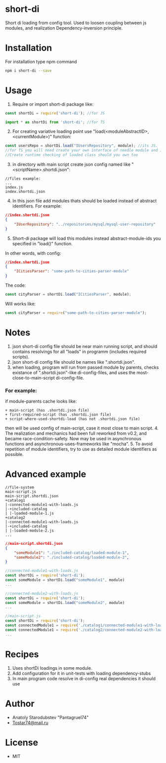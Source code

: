 # short-di
Short di loading from config tool. Used to loosen coupling between js modules, and realization Dependency-inversion principle.

# Installation
For installation type npm command
```bash
npm i short-di --save
```

# Usage
1. Require or import short-di package like:
```js
const shortDi = require('short-di'); //for JS
```
```typescript
import * as shortDi from 'short-di'; //for TS
```
2. For creating variative loading point use "load(&lt;moduleAbstractID&gt;, &lt;currentModule&gt;)" function:
```js
const usersRepo = shortDi.load("IUsersRepository", module); //its JS. 
//for TS you will need create your own interface of needle module and implement it.
//Create runtime checking of loaded class should you own too
```
3. in directory with main script create json config named like "&lt;scriptName&gt;.shortdi.json":
```
//files example:
...
index.js
index.shortdi.json
```
4. In this json file add modules thats should be loaded instead of abstract identifiers. For example:
```json
//index.shortdi.json
{
    "IUserRepository": "../repositories/mysql/mysql-user-repository"
} 
```
5. Short-di package will load this modules instead abstract-module-ids you specified in "load()" function.

In other words, with config:
```json
//index.shortdi.json
{
    "ICitiesParser": "some-path-to-cities-parser-module"
} 
```
The code:
```js
const cityParser = shortDi.load("ICitiesParser", module); 
```
Will works like:
```js
const cityParser = require("some-path-to-cities-parser-module"); 
```

# Notes
1. json short-di config file should be near main running script, and should contains resolvings for all "loads" in programm (includes required scripts).
2. json short-di config file should be names like "<main-script-name-without-ext>.shortdi.json".
3. when loading, program will run from passed module by parents, checks existance of "<moduleName>.shortdi.json"-like di-config-files, and uses the most-close-to-main-script di-config-file.
### For example:
if module-parents cache looks like:
```
+ main-script (has .shortdi.json file)
+ first-required-script (has .shortdi.json file)
+ script-where-used-shortdi-load (has not .shortdi.json file)
```
then will be used config of main-script, case it most close to main script.
4. The realization and mechanics had been full reworked from v0.2, and became race-condition-safety. Now may be used in asynchronous functions and asynchronous-uses-frameworks like "mocha".
5. To avoid repetition of module identifiers, try to use as detailed module identifiers as possible.

# Advanced example
```
//file-system
main-script.js
main-script.shortdi.json
+catalog1
|-connected-module1-with-loads.js
|-+included-catalog
| |-loaded-module-1.js
+catalog2
|-connected-module1-with-loads.js
|-+included-catalog
| |-loaded-module-2.js
...
```
```json
//main-script.shortdi.json
{
    "someModule1": "./included-catalog/loaded-module-1",
    "someModule2": "./included-catalog/loaded-module-2",
}
```
```js
//connected-module1-with-loads.js
const shortDi = require('short-di');
const someModule = shortDi.load("someModule1", module)
...
```
```js
//connected-module2-with-loads.js
const shortDi = require('short-di');
const someModule = shortDi.load("someModule2", module)
...
```
```js
//main-script.js
const shortDi = require('short-di');
const connectedModule1 = require('./catalog1/connected-module1-with-loads')
const connectedModule1 = require('./catalog2/connected-module2-with-loads')
...
```

# Recipes
1. Uses shortDi loadings in some module.
2. Add configuration for it in unit-tests with loading dependency-stubs
3. In main program code resolve in di-config real dependencies it should use

# Author
- Anatoly Starodubstev "Pantagruel74"
- Tostar74@mail.ru

# License
- MIT